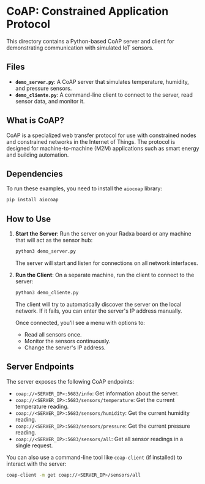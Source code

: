 # CoAP: Constrained Application Protocol

This directory contains a Python-based CoAP server and client for demonstrating communication with simulated IoT sensors.

## Files

- **`demo_server.py`**: A CoAP server that simulates temperature, humidity, and pressure sensors.
- **`demo_cliente.py`**: A command-line client to connect to the server, read sensor data, and monitor it.

## What is CoAP?

CoAP is a specialized web transfer protocol for use with constrained nodes and constrained networks in the Internet of Things. The protocol is designed for machine-to-machine (M2M) applications such as smart energy and building automation.

## Dependencies

To run these examples, you need to install the `aiocoap` library:

```bash
pip install aiocoap
```

## How to Use

1.  **Start the Server**:
    Run the server on your Radxa board or any machine that will act as the sensor hub:

    ```bash
    python3 demo_server.py
    ```

    The server will start and listen for connections on all network interfaces.

2.  **Run the Client**:
    On a separate machine, run the client to connect to the server:

    ```bash
    python3 demo_cliente.py
    ```

    The client will try to automatically discover the server on the local network. If it fails, you can enter the server's IP address manually.

    Once connected, you'll see a menu with options to:
    - Read all sensors once.
    - Monitor the sensors continuously.
    - Change the server's IP address.

## Server Endpoints

The server exposes the following CoAP endpoints:

- `coap://<SERVER_IP>:5683/info`: Get information about the server.
- `coap://<SERVER_IP>:5683/sensors/temperature`: Get the current temperature reading.
- `coap://<SERVER_IP>:5683/sensors/humidity`: Get the current humidity reading.
- `coap://<SERVER_IP>:5683/sensors/pressure`: Get the current pressure reading.
- `coap://<SERVER_IP>:5683/sensors/all`: Get all sensor readings in a single request.

You can also use a command-line tool like `coap-client` (if installed) to interact with the server:

```bash
coap-client -m get coap://<SERVER_IP>/sensors/all
```
